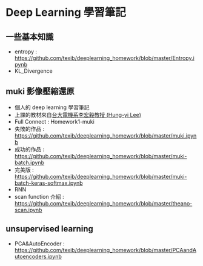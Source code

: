 # Deep Learning 學習筆記

## 一些基本知識
* entropy : https://github.com/texib/deeplearning_homework/blob/master/Entropy.ipynb
* KL_Divergence

## muki 影像壓縮還原
* 個人的 deep learning 學習筆記
* 上課的教材來自<a href='http://speech.ee.ntu.edu.tw/~tlkagk/courses_MLSD15_2.html'>台大電機系李宏毅教授 (Hung-yi Lee)</a>
* Full Connect : Homework1-muki
 * 失敗的作品 : https://github.com/texib/deeplearning_homework/blob/master/muki.ipynb 
 * 成功的作品 : https://github.com/texib/deeplearning_homework/blob/master/muki-batch.ipynb
 * 完美版 : https://github.com/texib/deeplearning_homework/blob/master/muki-batch-keras-softmax.ipynb
* RNN
 * scan function 介紹 : https://github.com/texib/deeplearning_homework/blob/master/theano-scan.ipynb
 
## unsupervised learning
* PCA&AutoEncoder : https://github.com/texib/deeplearning_homework/blob/master/PCAandAutoencoders.ipynb
